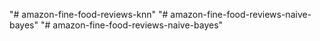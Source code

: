 "# amazon-fine-food-reviews-knn" 
"# amazon-fine-food-reviews-naive-bayes" 
"# amazon-fine-food-reviews-naive-bayes" 
